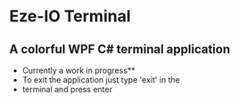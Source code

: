 # Eze-IO Terminal
## A colorful WPF C# terminal application

+ Currently a work in progress**
+ To exit the application just type 'exit' in the
+ terminal and press enter
